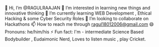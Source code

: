 👋 Hi, I’m @RAGULRAAJAN
👀 I’m interested in learning new things and innovative thinking
🌱 I’m currently learning WEB Development , Ethical Hacking & some Cyber Security Roles
💞️ I’m looking to collaborate on Hackathons
📫 How to reach me through ragul18012006@gmail.com
😄 Pronouns: he/him/his
⚡ Fun fact: I'm - intermediate Science Based Bodybuilder , Eudaimonic Nerd, Loves to listen music , play Cricket.

<!---
RAGULRAAJAN/RAGULRAAJAN is a ✨ special ✨ repository because its `README.md` (this file) appears on your GitHub profile.
You can click the Preview link to take a look at your changes.
--->
